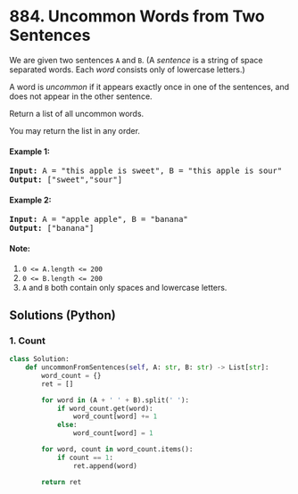 # 884. Uncommon Words from Two Sentences
We are given two sentences ```A``` and ```B```.  (A *sentence* is a string of space separated words.  Each *word* consists only of lowercase letters.)

A word is *uncommon* if it appears exactly once in one of the sentences, and does not appear in the other sentence.

Return a list of all uncommon words.

You may return the list in any order.

#### Example 1:
<pre>
<strong>Input:</strong> A = "this apple is sweet", B = "this apple is sour"
<strong>Output:</strong> ["sweet","sour"]
</pre>

#### Example 2:
<pre>
<strong>Input:</strong> A = "apple apple", B = "banana"
<strong>Output:</strong> ["banana"]
</pre>

#### Note:
1. ```0 <= A.length <= 200```
2. ```0 <= B.length <= 200```
3. ```A``` and ```B``` both contain only spaces and lowercase letters.

## Solutions (Python)

### 1. Count
```Python
class Solution:
    def uncommonFromSentences(self, A: str, B: str) -> List[str]:
        word_count = {}
        ret = []

        for word in (A + ' ' + B).split(' '):
            if word_count.get(word):
                word_count[word] += 1
            else:
                word_count[word] = 1

        for word, count in word_count.items():
            if count == 1:
                ret.append(word)

        return ret
```

